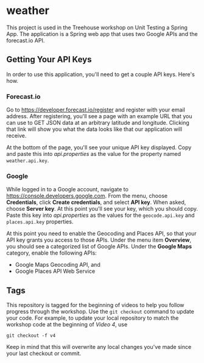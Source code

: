 # weather
This project is used in the Treehouse workshop on Unit Testing a Spring App. The application is a Spring web app that uses two Google APIs and the forecast.io API.

## Getting Your API Keys
In order to use this application, you'll need to get a couple API keys. Here's how.
### Forecast.io
Go to https://developer.forecast.io/register and register with your email address. After registering, you'll see a page with an example URL that you can use to GET JSON data at an arbitrary latitude and longitude. Clicking that link will show you what the data looks like that our application will receive.

At the bottom of the page, you'll see your unique API key displayed. Copy and paste this into *api.properties* as the value for the property named `weather.api.key`.
### Google
While logged in to a Google account, navigate to https://console.developers.google.com. From the menu, choose **Credentials**, click **Create credentials**, and select **API key**. When asked, choose **Server key**. At this point you'll see your key, which you should copy. Paste this key into *api.properties* as the values for the `geocode.api.key` and `places.api.key` properties.

At this point you need to enable the Geocoding and Places API, so that your API key grants you access to those APIs. Under the menu item **Overview**, you should see a categorized list of Google APIs. Under the **Google Maps** category, enable the following APIs:
 
  - Google Maps Geocoding API, and
  - Google Places API Web Service

## Tags
This repository is tagged for the beginning of videos to help you follow progress through the workshop. Use the `git checkout` command to update your code. For example, to update your local repository to match the workshop code at the beginning of *Video 4*, use

`git checkout -f v4`

Keep in mind that this will overwrite any local changes you've made since your last checkout or commit.